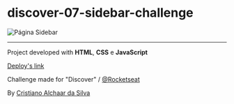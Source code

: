 # discover-07-sidebar-challenge

![Página Sidebar](https://user-images.githubusercontent.com/82847509/146054705-7cfc102c-da64-4cf1-b75b-4f2005b4c50f.gif)

---------------

Project developed with __HTML__, __CSS__ e __JavaScript__

[Deploy's link](https://cristianoalchaar.github.io/discover-07-sidebar-challenge/)

Challenge made for "Discover" / [@Rocketseat](https://github.com/Rocketseat)

By [Cristiano Alchaar da Silva](https://github.com/CristianoAlchaar)
